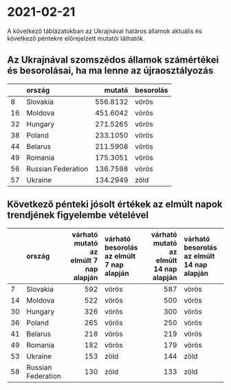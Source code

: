 # 2021-02-21
A következő táblázatokban az Ukrajnával határos államok aktuális és következő péntekre előrejelzett mutatói láthatók.
## Az Ukrajnával szomszédos államok számértékei és besorolásai, ha ma lenne az újraosztályozás

|   |ország             |   mutató|besorolás |
|:--|:------------------|--------:|:---------|
|8  |Slovakia           | 556.8132|vörös     |
|16 |Moldova            | 451.6042|vörös     |
|32 |Hungary            | 271.5265|vörös     |
|38 |Poland             | 233.1050|vörös     |
|44 |Belarus            | 211.5908|vörös     |
|49 |Romania            | 175.3051|vörös     |
|56 |Russian Federation | 136.7598|vörös     |
|57 |Ukraine            | 134.2949|zöld      |
## Következő pénteki jósolt értékek az elmúlt napok trendjének figyelembe vételével
|   |ország             | várható mutató az elmúlt 7 nap alapján|várható besorolás az elmúlt 7 nap alapján | várható mutató az elmúlt 14 nap alapján|várható besorolás az elmúlt 14 nap alapján |
|:--|:------------------|--------------------------------------:|:-----------------------------------------|---------------------------------------:|:------------------------------------------|
|7  |Slovakia           |                                    592|vörös                                     |                                     587|vörös                                      |
|14 |Moldova            |                                    522|vörös                                     |                                     500|vörös                                      |
|30 |Hungary            |                                    326|vörös                                     |                                     300|vörös                                      |
|36 |Poland             |                                    265|vörös                                     |                                     250|vörös                                      |
|41 |Belarus            |                                    218|vörös                                     |                                     219|vörös                                      |
|49 |Romania            |                                    182|vörös                                     |                                     179|vörös                                      |
|53 |Ukraine            |                                    153|zöld                                      |                                     144|zöld                                       |
|58 |Russian Federation |                                    130|zöld                                      |                                     133|zöld                                       |
